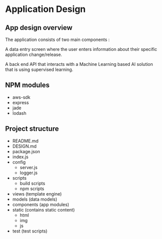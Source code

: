 # Application Design

## App design overview 

The application consists of two main components : 

A data entry screen where the user enters information about their specific application change/release. 

A back end API that interacts with a Machine Learning based AI solution that is using supervised learning. 

NPM modules 
-----------

* aws-sdk
* express
* jade
* lodash

## Project structure 

* README.md
* DESIGN.md
* package.json
* index.js
* config
   * server.js 
   * logger.js
* scripts
   * build scripts
   * npm scripts
* views (template engine)
* models (data models) 
* components (app modules)
* static (contains static content)
   * html
   * img
   * js
* test (test scripts)
